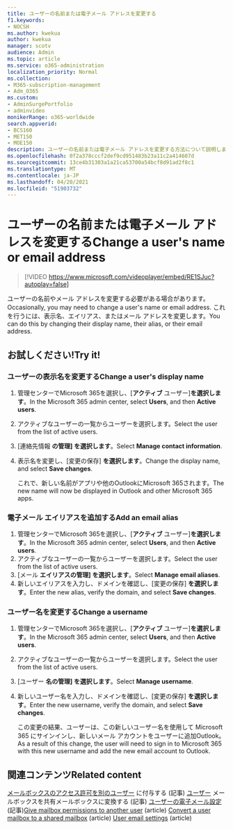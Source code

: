 ```yaml
---
title: ユーザーの名前または電子メール アドレスを変更する
f1.keywords:
- NOCSH
ms.author: kwekua
author: kwekua
manager: scotv
audience: Admin
ms.topic: article
ms.service: o365-administration
localization_priority: Normal
ms.collection:
- M365-subscription-management
- Adm_O365
ms.custom:
- AdminSurgePortfolio
- adminvideo
monikerRange: o365-worldwide
search.appverid:
- BCS160
- MET150
- MOE150
description: ユーザーの名前または電子メール アドレスを変更する方法について説明します。
ms.openlocfilehash: 0f2a378cccf2def9cd951483b23a11c2a414607d
ms.sourcegitcommit: 13ce4b31303a1a21ca53700a54bcf8d91ad2f8c1
ms.translationtype: MT
ms.contentlocale: ja-JP
ms.lasthandoff: 04/20/2021
ms.locfileid: "51903732"
---
```

# <a name="change-a-users-name-or-email-address"></a><span data-ttu-id="2f148-103">ユーザーの名前または電子メール アドレスを変更する</span><span class="sxs-lookup"><span data-stu-id="2f148-103">Change a user's name or email address</span></span>

> [!VIDEO https://www.microsoft.com/videoplayer/embed/RE1SJuc?autoplay=false]

<span data-ttu-id="2f148-104">ユーザーの名前やメール アドレスを変更する必要がある場合があります。</span><span class="sxs-lookup"><span data-stu-id="2f148-104">Occasionally, you may need to change a user's name or email address.</span></span> <span data-ttu-id="2f148-105">これを行うには、表示名、エイリアス、またはメール アドレスを変更します。</span><span class="sxs-lookup"><span data-stu-id="2f148-105">You can do this by changing their display name, their alias, or their email address.</span></span> 

## <a name="try-it"></a><span data-ttu-id="2f148-106">お試しください!</span><span class="sxs-lookup"><span data-stu-id="2f148-106">Try it!</span></span>

### <a name="change-a-users-display-name"></a><span data-ttu-id="2f148-107">ユーザーの表示名を変更する</span><span class="sxs-lookup"><span data-stu-id="2f148-107">Change a user's display name</span></span>

1. <span data-ttu-id="2f148-108">管理センターでMicrosoft 365を選択し、[**アクティブ** ユーザー]**を選択します**。</span><span class="sxs-lookup"><span data-stu-id="2f148-108">In the Microsoft 365 admin center, select **Users**, and then **Active users**.</span></span>
1. <span data-ttu-id="2f148-109">アクティブなユーザーの一覧からユーザーを選択します。</span><span class="sxs-lookup"><span data-stu-id="2f148-109">Select the user from the list of active users.</span></span>
1. <span data-ttu-id="2f148-110">[連絡先情報 **の管理] を選択します**。</span><span class="sxs-lookup"><span data-stu-id="2f148-110">Select **Manage contact information**.</span></span>
1. <span data-ttu-id="2f148-111">表示名を変更し、[変更の保存] **を選択します**。</span><span class="sxs-lookup"><span data-stu-id="2f148-111">Change the display name, and select **Save changes**.</span></span>

    <span data-ttu-id="2f148-112">これで、新しい名前がアプリや他のOutlookにMicrosoft 365されます。</span><span class="sxs-lookup"><span data-stu-id="2f148-112">The new name will now be displayed in Outlook and other Microsoft 365 apps.</span></span>

### <a name="add-an-email-alias"></a><span data-ttu-id="2f148-113">電子メール エイリアスを追加する</span><span class="sxs-lookup"><span data-stu-id="2f148-113">Add an email alias</span></span>

1. <span data-ttu-id="2f148-114">管理センターでMicrosoft 365を選択し、[**アクティブ** ユーザー]**を選択します**。</span><span class="sxs-lookup"><span data-stu-id="2f148-114">In the Microsoft 365 admin center, select **Users**, and then **Active users**.</span></span>
1. <span data-ttu-id="2f148-115">アクティブなユーザーの一覧からユーザーを選択します。</span><span class="sxs-lookup"><span data-stu-id="2f148-115">Select the user from the list of active users.</span></span>
1. <span data-ttu-id="2f148-116">[メール **エイリアスの管理] を選択します**。</span><span class="sxs-lookup"><span data-stu-id="2f148-116">Select **Manage email aliases**.</span></span>
1. <span data-ttu-id="2f148-117">新しいエイリアスを入力し、ドメインを確認し、[変更の保存] **を選択します**。</span><span class="sxs-lookup"><span data-stu-id="2f148-117">Enter the new alias, verify the domain, and select **Save changes**.</span></span>

### <a name="change-a-username"></a><span data-ttu-id="2f148-118">ユーザー名を変更する</span><span class="sxs-lookup"><span data-stu-id="2f148-118">Change a username</span></span>

1. <span data-ttu-id="2f148-119">管理センターでMicrosoft 365を選択し、[**アクティブ** ユーザー]**を選択します**。</span><span class="sxs-lookup"><span data-stu-id="2f148-119">In the Microsoft 365 admin center, select **Users**, and then **Active users**.</span></span>
1. <span data-ttu-id="2f148-120">アクティブなユーザーの一覧からユーザーを選択します。</span><span class="sxs-lookup"><span data-stu-id="2f148-120">Select the user from the list of active users.</span></span>
1. <span data-ttu-id="2f148-121">[ユーザー **名の管理] を選択します**。</span><span class="sxs-lookup"><span data-stu-id="2f148-121">Select **Manage username**.</span></span>
1. <span data-ttu-id="2f148-122">新しいユーザー名を入力し、ドメインを確認し、[変更の保存] **を選択します**。</span><span class="sxs-lookup"><span data-stu-id="2f148-122">Enter the new username, verify the domain, and select **Save changes**.</span></span>

    <span data-ttu-id="2f148-123">この変更の結果、ユーザーは、この新しいユーザー名を使用して Microsoft 365 にサインインし、新しいメール アカウントをユーザーに追加Outlook。</span><span class="sxs-lookup"><span data-stu-id="2f148-123">As a result of this change, the user will need to sign in to Microsoft 365 with this new username and add the new email account to Outlook.</span></span>

## <a name="related-content"></a><span data-ttu-id="2f148-124">関連コンテンツ</span><span class="sxs-lookup"><span data-stu-id="2f148-124">Related content</span></span>

<span data-ttu-id="2f148-125">[メールボックスのアクセス許可を別のユーザー](https://docs.microsoft.com/microsoft-365/admin/add-users/give-mailbox-permissions-to-another-user) に付与する (記事) [ユーザー](https://docs.microsoft.com/microsoft-365/admin/email/convert-user-mailbox-to-shared-mailbox) メールボックスを共有メールボックスに変換する (記事) [ユーザーの電子メール設定](https://docs.microsoft.com/microsoft-365/admin/email/office-365-user-email-settings) (記事)</span><span class="sxs-lookup"><span data-stu-id="2f148-125">[Give mailbox permissions to another user](https://docs.microsoft.com/microsoft-365/admin/add-users/give-mailbox-permissions-to-another-user) (article) [Convert a user mailbox to a shared mailbox](https://docs.microsoft.com/microsoft-365/admin/email/convert-user-mailbox-to-shared-mailbox) (article) [User email settings](https://docs.microsoft.com/microsoft-365/admin/email/office-365-user-email-settings) (article)</span></span>
